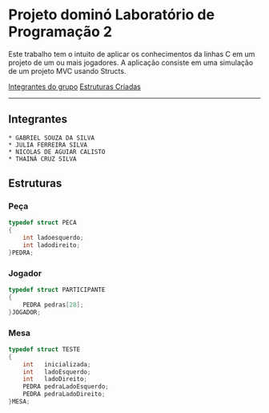 # Projeto dominó Laboratório de Programação 2

Este trabalho tem o intuito de aplicar os conhecimentos da linhas C em um projeto de um ou mais jogadores. A aplicação consiste em uma simulação de um projeto MVC usando Structs.

[Integrantes do grupo](##Integrantes-do-grupo-6)
[Estruturas Criadas](##Estruturas)
***

## Integrantes

    * GABRIEL SOUZA DA SILVA
    * JULIA FERREIRA SILVA
    * NICOLAS DE AGUIAR CALISTO
    * THAINÁ CRUZ SILVA 

## Estruturas

### Peça
```c
typedef struct PECA
{
    int ladoesquerdo;
    int ladodireito;
}PEDRA;
```

### Jogador
```c
typedef struct PARTICIPANTE
{
    PEDRA pedras[28];
}JOGADOR;
```

### Mesa
```c
typedef struct TESTE
{
	int   inicializada;
	int   ladoEsquerdo;
	int   ladoDireito;
    PEDRA pedraLadoEsquerdo;
    PEDRA pedraLadoDireito;
}MESA;
```
